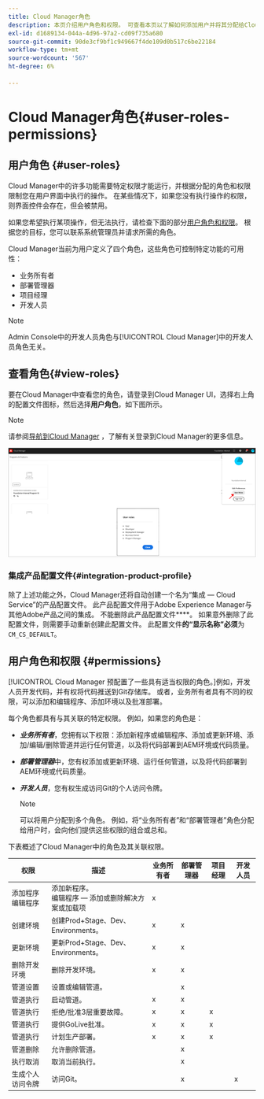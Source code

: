 ```yaml
---
title: Cloud Manager角色
description: 本页介绍用户角色和权限。 可查看本页以了解如何添加用户并将其分配给Cloud Manager角色。
exl-id: d1689134-044a-4d96-97a2-cd09f735a680
source-git-commit: 90de3cf9bf1c949667f4de109d0b517c6be22184
workflow-type: tm+mt
source-wordcount: '567'
ht-degree: 6%

---
```


# Cloud Manager角色{#user-roles-permissions}

## 用户角色 {#user-roles}

Cloud Manager中的许多功能需要特定权限才能运行，并根据分配的角色和权限限制您在用户界面中执行的操作。 在某些情况下，如果您没有执行操作的权限，则界面控件会存在，但会被禁用。

如果您希望执行某项操作，但无法执行，请检查下面的部分[用户角色和权限](#permissions)。 根据您的目标，您可以联系系统管理员并请求所需的角色。

Cloud Manager当前为用户定义了四个角色，这些角色可控制特定功能的可用性：

* 业务所有者
* 部署管理器
* 项目经理
* 开发人员

>[!NOTE]
>Admin Console中的开发人员角色与[!UICONTROL Cloud Manager]中的开发人员角色无关。

## 查看角色{#view-roles}

要在Cloud Manager中查看您的角色，请登录到Cloud Manager UI，选择右上角的配置文件图标，然后选择&#x200B;**用户角色**，如下图所示。

>[!NOTE]
>请参阅[导航到Cloud Manager](/help/onboarding/what-is-required/navigate-to-cloud-manager.md) ，了解有关登录到Cloud Manager的更多信息。

![](/help/onboarding/what-is-required/assets/admin-console-9.png)

### 集成产品配置文件{#integration-product-profile}

除了上述功能之外，Cloud Manager还将自动创建一个名为“集成 — Cloud Service”的产品配置文件。 此产品配置文件用于Adobe Experience Manager与其他Adobe产品之间的集成。 不能删除此产品配置文件&#x200B;****。 如果意外删除了此配置文件，则需要手动重新创建此配置文件。 此配置文件&#x200B;**的“显示名称”必须**&#x200B;为`CM_CS_DEFAULT`。


## 用户角色和权限 {#permissions}

[!UICONTROL Cloud Manager 预配置了一些具有适当权限的角色。]例如，开发人员开发代码，并有权将代码推送到Git存储库。 或者，业务所有者具有不同的权限，可以添加和编辑程序、添加环境以及批准部署。

每个角色都具有与其关联的特定权限。 例如，如果您的角色是：

* ***业务所有者***，您拥有以下权限：添加新程序或编辑程序、添加或更新环境、添加/编辑/删除管道并运行任何管道，以及将代码部署到AEM环境或代码质量。

* ***部署管理器***&#x200B;中，您有权添加或更新环境、运行任何管道，以及将代码部署到AEM环境或代码质量。

* ***开发人员***，您有权生成访问Git的个人访问令牌。

   >[!NOTE]
   > 可以将用户分配到多个角色。 例如，将“业务所有者”和“部署管理者”角色分配给用户时，会向他们提供这些权限的组合或总和。


下表概述了Cloud Manager中的角色及其关联权限。

| 权限 | 描述 | 业务所有者 | 部署管理器 | 项目经理 | 开发人员 |
|--- |--- |--- |--- |--- |--- |
| 添加程序<br>编辑程序 | 添加新程序。<br>编辑程序 — 添加或删除解决方案或加载项 | x |  |  |  |
| 创建环境 | 创建Prod+Stage、Dev、Environments。 | x | x |  |  |
| 更新环境 | 更新Prod+Stage、Dev、Environments。 | x | x |  |  |
| 删除开发环境 | 删除开发环境。 | x | x |  |  |
| 管道设置 | 设置或编辑管道。 |  | x |  |  |
| 管道执行 | 启动管道。 | x | x |  |  |
| 管道执行 | 拒绝/批准3层重要故障。 | x | x | x |  |
| 管道执行 | 提供GoLive批准。 | x | x | x |  |
| 管道执行 | 计划生产部署。 | x | x | x |  |
| 管道删除 | 允许删除管道。 |  | x |  |  |
| 执行取消 | 取消当前执行。 |  | x |  |  |
| 生成个人访问令牌 | 访问Git。 |  | x |  | x |
